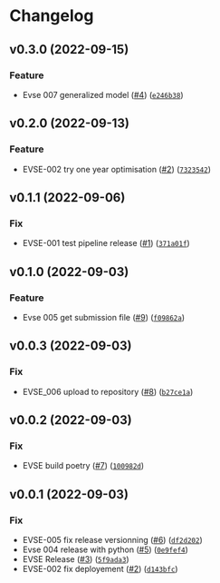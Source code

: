 # Changelog

<!--next-version-placeholder-->

## v0.3.0 (2022-09-15)
### Feature
* Evse 007 generalized model ([#4](https://github.com/ShellAITeam1/EVSE/issues/4)) ([`e246b38`](https://github.com/ShellAITeam1/EVSE/commit/e246b3876b620d40c0291acfff32c50d861a1544))

## v0.2.0 (2022-09-13)
### Feature
* EVSE-002 try one year optimisation ([#2](https://github.com/ShellAITeam1/EVSE/issues/2)) ([`7323542`](https://github.com/ShellAITeam1/EVSE/commit/7323542f6268bab1d29619255cb1a3e0fb2ef287))

## v0.1.1 (2022-09-06)
### Fix
* EVSE-001 test pipeline release ([#1](https://github.com/ShellAITeam1/EVSE/issues/1)) ([`371a01f`](https://github.com/ShellAITeam1/EVSE/commit/371a01fe1ef0378004cd4c1ef73f6d8eba3cefac))

## v0.1.0 (2022-09-03)
### Feature
* Evse 005 get submission file ([#9](https://github.com/YHallouard/Shell_ai_evse/issues/9)) ([`f09862a`](https://github.com/YHallouard/Shell_ai_evse/commit/f09862a28b3c0fb8ef71ca115c5e3e6831f99667))

## v0.0.3 (2022-09-03)
### Fix
* EVSE_006 upload to repository ([#8](https://github.com/YHallouard/Shell_ai_evse/issues/8)) ([`b27ce1a`](https://github.com/YHallouard/Shell_ai_evse/commit/b27ce1a44178071725e5069d3b932613ca7dc5ad))

## v0.0.2 (2022-09-03)
### Fix
* EVSE build poetry ([#7](https://github.com/YHallouard/Shell_ai_evse/issues/7)) ([`100982d`](https://github.com/YHallouard/Shell_ai_evse/commit/100982dfa522d854a78e78cbb2892f94b4c4b28f))

## v0.0.1 (2022-09-03)
### Fix
* EVSE-005 fix release versionning ([#6](https://github.com/YHallouard/Shell_ai_evse/issues/6)) ([`df2d202`](https://github.com/YHallouard/Shell_ai_evse/commit/df2d202aae2fb657c7bac84c7d7a36cfd2060533))
* Evse 004 release with python ([#5](https://github.com/YHallouard/Shell_ai_evse/issues/5)) ([`0e9fef4`](https://github.com/YHallouard/Shell_ai_evse/commit/0e9fef47ad741fe6da6aa410274398118223c55c))
* EVSE Release ([#3](https://github.com/YHallouard/Shell_ai_evse/issues/3)) ([`5f9ada3`](https://github.com/YHallouard/Shell_ai_evse/commit/5f9ada3dbcd0fd5a859c2c12f7568d3e6c4486ad))
* EVSE-002 fix deployement ([#2](https://github.com/YHallouard/Shell_ai_evse/issues/2)) ([`d143bfc`](https://github.com/YHallouard/Shell_ai_evse/commit/d143bfc02f744af16aa5798e7b62f95c7d60d276))

